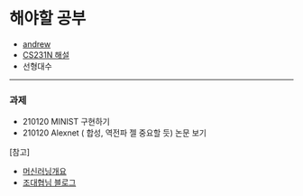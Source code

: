 # 해야할 공부
- [andrew](https://www.coursera.org/learn/machine-learning/home/welcome) 
- [CS231N 해설](https://cding.tistory.com/5) 
- 선형대수
------------------------------------------------------------
### 과제
- 210120 MINIST 구현하기 
- 210120 Alexnet ( 합성, 역전파 젤 중요할 듯) 논문 보기 






























[참고]
- [머신러닝개요](https://m.blog.naver.com/laonple/221166694845)
- [조대협님 블로그](https://bcho.tistory.com/1149)
